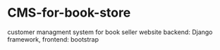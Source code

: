 # CMS-for-book-store
customer managment system for book seller website
backend: Django framework, frontend: bootstrap 
